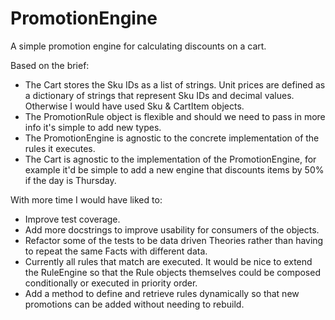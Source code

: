# PromotionEngine
A simple promotion engine for calculating discounts on a cart.

Based on the brief:
* The Cart stores the Sku IDs as a list of strings. Unit prices are defined as a dictionary of strings that represent Sku IDs and decimal values. Otherwise I would have used Sku & CartItem objects.
* The PromotionRule object is flexible and should we need to pass in more info it's simple to add new types.
* The PromotionEngine is agnostic to the concrete implementation of the rules it executes.
* The Cart is agnostic to the implementation of the PromotionEngine, for example it'd be simple to add a new engine that discounts items by 50% if the day is Thursday.

With more time I would have liked to:
* Improve test coverage.
* Add more docstrings to improve usability for consumers of the objects.
* Refactor some of the tests to be data driven Theories rather than having to repeat the same Facts with different data.
* Currently all rules that match are executed. It would be nice to extend the RuleEngine so that the Rule objects themselves could be composed conditionally or executed in priority order.
* Add a method to define and retrieve rules dynamically so that new promotions can be added without needing to rebuild.
